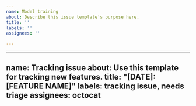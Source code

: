 ```yaml
---
name: Model training
about: Describe this issue template's purpose here.
title: ''
labels: ''
assignees: ''

---
```


---
name: Tracking issue
about: Use this template for tracking new features.
title: "[DATE]: [FEATURE NAME]"
labels: tracking issue, needs triage
assignees: octocat
---
